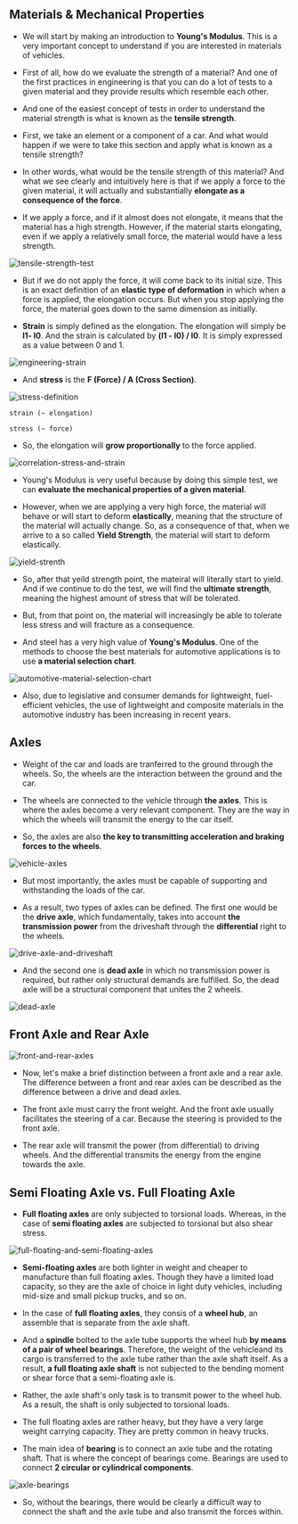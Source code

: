 ## Materials & Mechanical Properties

- We will start by making an introduction to **Young's Modulus**. This is a very important concept to understand if you are interested in materials of vehicles.


- First of all, how do we evaluate the strength of a material? And one of the first practices in engineering is that you can do a lot of tests to a given material and they provide results which resemble each other.


- And one of the easiest concept of tests in order to understand the material strength is what is known as the **tensile strength**.


- First, we take an element or a component of a car. And what would happen if we were to take this section and apply what is known as a tensile strength?


- In other words, what would be the tensile strength of this material? And what we see clearly and intuitively here is that if we apply a force to the given material, it will actually and substantially **elongate as a consequence of the force**.


- If we apply a force, and if it almost does not elongate, it means that the material has a high strength. However, if the material starts elongating, even if we apply a relatively small force, the material would have a less strength.


![tensile-strength-test](/pictures/chassis/tensile-strength.PNG "tensile strength")


- But if we do not apply the force, it will come back to its initial size. This is an exact definition of an **elastic type of deformation** in which when a force is applied, the elongation occurs. But when you stop applying the force, the material goes down to the same dimension as initially.


- **Strain** is simply defined as the elongation. The elongation will simply be **l1- l0**. And the strain is calculated by **(l1 - l0) / l0**. It is simply expressed as a value between 0 and 1. 


![engineering-strain](/pictures/chassis/engineering-strain.PNG "engineering strain")


- And **stress** is the **F (Force) / A (Cross Section)**. 


![stress-definition](/pictures/chassis/stress-definition.PNG "stress definition")


```
strain (~ elongation)

stress (~ force)
```

- So, the elongation will **grow proportionally** to the force applied.


![correlation-stress-and-strain](/pictures/chassis/correlation-strain-and-stress.PNG "correlation between strain and stress")


- Young's Modulus is very useful because by doing this simple test, we can **evaluate the mechanical properties of a given material**.


- However, when we are applying a very high force, the material will behave or will start to deform **elastically**, meaning that the structure of the material will actually change. So, as a consequence of that, when we arrive to a so called **Yield Strength**, the material will start to deform elastically.


![yield-strenth](/pictures/chassis/yield-strength.PNG "yield strength")


- So, after that yeild strength point, the mateiral will literally start to yield. And if we continue to do the test, we will find the **ultimate strength**, meaning the highest amount of stress that will be tolerated. 


- But, from that point on, the material will increasingly be able to tolerate less stress and will fracture as a consequence.


- And steel has a very high value of **Young's Modulus**. One of the methods to choose the best materials for automotive applications is to use **a material selection chart**.


![automotive-material-selection-chart](/pictures/chassis/material-selection-chart.PNG "material selection chart")


- Also, due to legislative and consumer demands for lightweight, fuel-efficient vehicles, the use of lightweight and composite materials in the automotive industry has been increasing in recent years.


## Axles

- Weight of the car and loads are tranferred to the ground through the wheels. So, the wheels are the interaction between the ground and the car.


- The wheels are connected to the vehicle through **the axles**. This is where the axles become a very relevant component. They are the way in which the wheels will transmit the energy to the car itself.


- So, the axles are also **the key to transmitting acceleration and braking forces to the wheels**.


![vehicle-axles](/pictures/chassis/wheel-axles.PNG "vehicle axles")


- But most importantly, the axles must be capable of supporting and withstanding the loads of the car.


- As a result, two types of axles can be defined. The first one would be the **drive axle**, which fundamentally, takes into account **the transmission power** from the driveshaft through the **differential** right to the wheels.


![drive-axle-and-driveshaft](/pictures/chassis/drive-axle-and-driveshaft.PNG "drive axle and driveshaft")


- And the second one is **dead axle** in which no transmission power is required, but rather only structural demands are fulfilled. So, the dead axle will be a structural component that unites the 2 wheels.


![dead-axle](/pictures/chassis/dead-axle.PNG "dead axle")



## Front Axle and Rear Axle

![front-and-rear-axles](/pictures/chassis/front-axle-and-rear-axle.PNG "front axle and rear axle")


- Now, let's make a brief distinction between a front axle and a rear axle. The difference between a front and rear axles can be described as the difference between a drive and dead axles.


- The front axle must carry the front weight. And the front axle usually facilitates the steering of a car. Because the steering is provided to the front axle.


- The rear axle will transmit the power (from differential) to driving wheels. And the differential transmits the energy from the engine towards the axle.


## Semi Floating Axle vs. Full Floating Axle

- **Full floating axles** are only subjected to torsional loads. Whereas, in the case of **semi floating axles** are subjected to torsional but also shear stress.


![full-floating-and-semi-floating-axles](/pictures/chassis/semi-floating-axle-vs-full-floating-axle.PNG "semi floating axle vs. full floating axle")


- **Semi-floating axles** are both lighter in weight and cheaper to manufacture than full floating axles. Though they have a limited load capacity, so they are the axle of choice in light duty vehicles, including mid-size and small pickup trucks, and so on.


- In the case of **full floating axles**, they consis of a **wheel hub**, an assemble that is separate from the axle shaft.


- And a **spindle** bolted to the axle tube supports the wheel hub **by means of a pair of wheel bearings**. Therefore, the weight of the vehicleand its cargo is transferred to the axle tube rather than the axle shaft itself. As a result, **a full floating axle shaft** is not subjected to the bending moment or shear force that a semi-floating axle is.


- Rather, the axle shaft's only task is to transmit power to the wheel hub. As a result, the shaft is only subjected to torsional loads.


- The full floating axles are rather heavy, but they have a very large weight carrying capacity. They are pretty common in heavy trucks.


- The main idea of **bearing** is to connect an axle tube and the rotating shaft. That is where the concept of bearings come. Bearings are used to connect **2 circular or cylindrical components**.


![axle-bearings](/pictures/chassis/axle-bearings.PNG "axle bearings")


- So, without the bearings, there would be clearly a difficult way to connect the shaft and the axle tube and also transmit the forces within. 